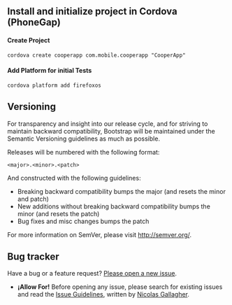 ## Install and initialize project in Cordova (PhoneGap)

#### Create Project
` cordova create cooperapp com.mobile.cooperapp "CooperApp" `

#### Add Platform for initial Tests
` cordova platform add firefoxos `

## Versioning

For transparency and insight into our release cycle, and for striving to maintain backward compatibility, Bootstrap will be maintained under the Semantic Versioning guidelines as much as possible.

Releases will be numbered with the following format:

`<major>.<minor>.<patch>`

And constructed with the following guidelines:

* Breaking backward compatibility bumps the major (and resets the minor and patch)
* New additions without breaking backward compatibility bumps the minor (and resets the patch)
* Bug fixes and misc changes bumps the patch

For more information on SemVer, please visit http://semver.org/.


## Bug tracker

Have a bug or a feature request? [Please open a new issue](https://github.com/alejo8591/cooperapp/issues). 
+ **¡Allow For!** Before opening any issue, please search for existing issues and read the [Issue Guidelines](https://github.com/necolas/issue-guidelines), written by [Nicolas Gallagher](https://github.com/necolas/).


